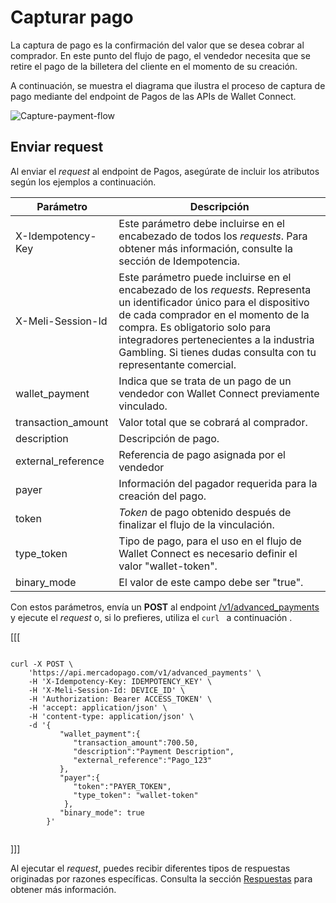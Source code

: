 # Capturar pago

La captura de pago es la confirmación del valor que se desea cobrar al comprador. En este punto del flujo de pago, el vendedor necesita que se retire el pago de la billetera del cliente en el momento de su creación.

A continuación, se muestra el diagrama que ilustra el proceso de captura de pago mediante del endpoint de Pagos de las APIs de Wallet Connect.

![Capture-payment-flow](/images/wallet-connect/captured-payment.es.png)

## Enviar request

Al enviar el _request_ al endpoint de Pagos, asegúrate de incluir los atributos según los ejemplos a continuación.

| Parámetro | Descripción |
| --- | --- |
| X-Idempotency-Key | Este parámetro debe incluirse en el encabezado de todos los _requests_. Para obtener más información, consulte la sección de Idempotencia. |
| X-Meli-Session-Id | Este parámetro puede incluirse en el encabezado de los _requests_. Representa un identificador único para el dispositivo de cada comprador en el momento de la compra. Es obligatorio solo para integradores pertenecientes a la industria Gambling. Si tienes dudas consulta con tu representante comercial. |
| wallet_payment | Indica que se trata de un pago de un vendedor con Wallet Connect previamente vinculado. |
| transaction_amount | Valor total que se cobrará al comprador. |
| description | Descripción de pago. |
| external_reference | Referencia de pago asignada por el vendedor |
| payer | Información del pagador requerida para la creación del pago. |
| token | _Token_ de pago obtenido después de finalizar el flujo de la vinculación. |
| type_token | Tipo de pago, para el uso en el flujo de Wallet Connect es necesario definir el valor "wallet-token". |
| binary_mode | El valor de este campo debe ser "true". |

Con estos parámetros, envía un **POST** al endpoint [/v1/advanced_payments](/developers/es/reference/wallet_connect/_advanced_payments/post) y ejecute el _request_ o, si lo prefieres, utiliza el `curl ` a continuación .

[[[
```curl

curl -X POST \
    'https://api.mercadopago.com/v1/advanced_payments' \
    -H 'X-Idempotency-Key: IDEMPOTENCY_KEY' \
    -H 'X-Meli-Session-Id: DEVICE_ID' \
    -H 'Authorization: Bearer ACCESS_TOKEN' \
    -H 'accept: application/json' \
    -H 'content-type: application/json' \
    -d '{
           "wallet_payment":{
              "transaction_amount":700.50,
              "description":"Payment Description",
              "external_reference":"Pago_123"     
           },
           "payer":{
              "token":"PAYER_TOKEN",
              "type_token": "wallet-token"
            },
           "binary_mode": true
        }'


```
]]]

Al ejecutar el _request_, puedes recibir diferentes tipos de respuestas originadas por razones específicas. Consulta la sección [Respuestas](/developers/es/docs/wallet-connect/advanced-payments/capture-payment/returns) para obtener más información.
